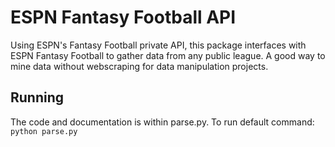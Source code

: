 # ESPN Fantasy Football API

Using ESPN's Fantasy Football private API, this package interfaces with 
ESPN Fantasy Football to gather data from any public league. A good way to mine data
without webscraping for data manipulation projects.

## Running

The code and documentation is within parse.py. To run default command: ```python parse.py```
